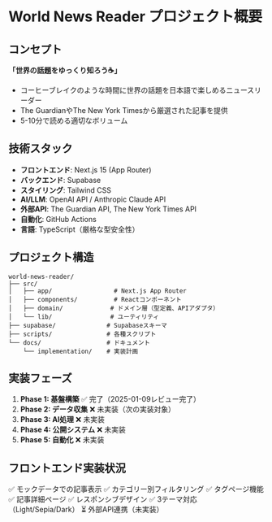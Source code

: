 # World News Reader プロジェクト概要

## コンセプト
**「世界の話題をゆっくり知ろう☕️」**
- コーヒーブレイクのような時間に世界の話題を日本語で楽しめるニュースリーダー
- The GuardianやThe New York Timesから厳選された記事を提供
- 5-10分で読める適切なボリューム

## 技術スタック
- **フロントエンド**: Next.js 15 (App Router)
- **バックエンド**: Supabase
- **スタイリング**: Tailwind CSS
- **AI/LLM**: OpenAI API / Anthropic Claude API
- **外部API**: The Guardian API, The New York Times API
- **自動化**: GitHub Actions
- **言語**: TypeScript（厳格な型安全性）

## プロジェクト構造
```
world-news-reader/
├── src/
│   ├── app/                 # Next.js App Router
│   ├── components/          # Reactコンポーネント
│   ├── domain/             # ドメイン層（型定義、APIアダプタ）
│   └── lib/                # ユーティリティ
├── supabase/              # Supabaseスキーマ
├── scripts/               # 各種スクリプト
└── docs/                  # ドキュメント
    └── implementation/    # 実装計画
```

## 実装フェーズ
1. **Phase 1: 基盤構築** ✅ 完了（2025-01-09レビュー完了）
2. **Phase 2: データ収集** ❌ 未実装（次の実装対象）
3. **Phase 3: AI処理** ❌ 未実装
4. **Phase 4: 公開システム** ❌ 未実装
5. **Phase 5: 自動化** ❌ 未実装

## フロントエンド実装状況
✅ モックデータでの記事表示
✅ カテゴリー別フィルタリング
✅ タグページ機能
✅ 記事詳細ページ
✅ レスポンシブデザイン
✅ 3テーマ対応（Light/Sepia/Dark）
⏳ 外部API連携（未実装）
